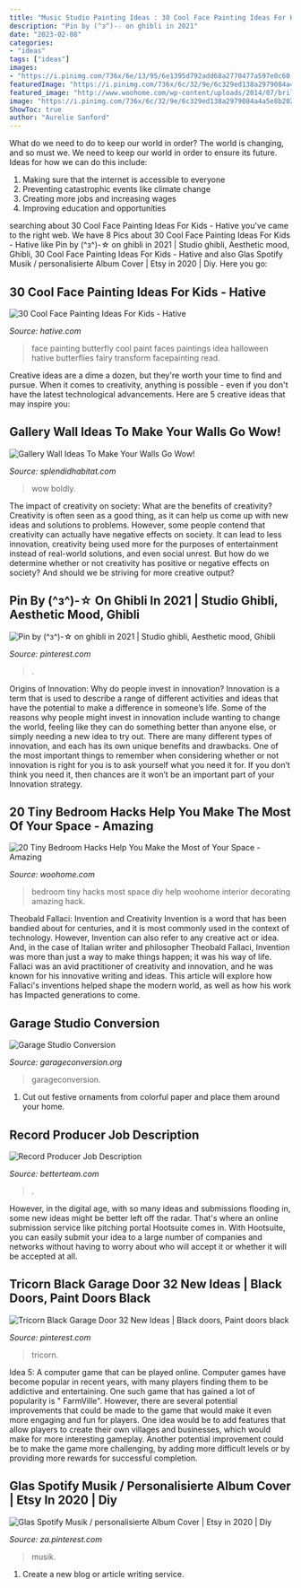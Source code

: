 ```yaml
---
title: "Music Studio Painting Ideas : 30 Cool Face Painting Ideas For Kids"
description: "Pin by (^з^)-☆ on ghibli in 2021"
date: "2023-02-08"
categories:
- "ideas"
tags: ["ideas"]
images:
- "https://i.pinimg.com/736x/6e/13/95/6e1395d792add68a2770477a597e0c60.jpg"
featuredImage: "https://i.pinimg.com/736x/6c/32/9e/6c329ed138a2979084a4a5e8b20283ca.jpg"
featured_image: "http://www.woohome.com/wp-content/uploads/2014/07/brilliant-ideas-for-tiny-bedroom-12.jpg"
image: "https://i.pinimg.com/736x/6c/32/9e/6c329ed138a2979084a4a5e8b20283ca.jpg"
ShowToc: true
author: "Aurelie Sanford"
---
```



What do we need to do to keep our world in order?
The world is changing, and so must we. We need to keep our world in order to ensure its future. Ideas for how we can do this include: 
1. Making sure that the internet is accessible to everyone 
2. Preventing catastrophic events like climate change 
3. Creating more jobs and increasing wages 
4. Improving education and opportunities 

	

		
searching about 30 Cool Face Painting Ideas For Kids - Hative you've came to the right web. We have 8 Pics about 30 Cool Face Painting Ideas For Kids - Hative like Pin by (^з^)-☆ on ghibli in 2021 | Studio ghibli, Aesthetic mood, Ghibli, 30 Cool Face Painting Ideas For Kids - Hative and also Glas Spotify Musik / personalisierte Album Cover | Etsy in 2020 | Diy. Here you go:
		
    
## 30 Cool Face Painting Ideas For Kids - Hative

<img loading=lazy src="https://hative.com/wp-content/uploads/2014/10/face-painting-ideas-for-kids/19-red-butterfly.jpg" onerror="this.onerror=null;this.src='https://tse4.mm.bing.net/th?id=OIP.rWyofG-iREY5AadIgHTIngHaHa&amp;pid=15.1';" alt="30 Cool Face Painting Ideas For Kids - Hative">

_Source: hative.com_

>face painting butterfly cool paint faces paintings idea halloween hative butterflies fairy transform facepainting read. 

	

Creative ideas are a dime a dozen, but they're worth your time to find and pursue. When it comes to creativity, anything is possible - even if you don't have the latest technological advancements. Here are 5 creative ideas that may inspire you: 

    
## Gallery Wall Ideas To Make Your Walls Go Wow!

<img loading=lazy src="https://www.splendidhabitat.com/wp-content/uploads/2014/11/African-themed-gallery-wall.jpg" onerror="this.onerror=null;this.src='https://tse2.mm.bing.net/th?id=OIP.UCBeiwQ_k8jEavN96zCg5AHaLH&amp;pid=15.1';" alt="Gallery Wall Ideas To Make Your Walls Go Wow!">

_Source: splendidhabitat.com_

>wow boldly. 

	

The impact of creativity on society: What are the benefits of creativity?
Creativity is often seen as a good thing, as it can help us come up with new ideas and solutions to problems. However, some people contend that creativity can actually have negative effects on society. It can lead to less innovation, creativity being used more for the purposes of entertainment instead of real-world solutions, and even social unrest. But how do we determine whether or not creativity has positive or negative effects on society? And should we be striving for more creative output?

    
## Pin By (^з^)-☆ On Ghibli In 2021 | Studio Ghibli, Aesthetic Mood, Ghibli

<img loading=lazy src="https://i.pinimg.com/736x/6c/32/9e/6c329ed138a2979084a4a5e8b20283ca.jpg" onerror="this.onerror=null;this.src='https://tse3.mm.bing.net/th?id=OIP.7qQDVu90WPxSqbeztuYRfgHaHZ&amp;pid=15.1';" alt="Pin by (^з^)-☆ on ghibli in 2021 | Studio ghibli, Aesthetic mood, Ghibli">

_Source: pinterest.com_

>. 

	

Origins of Innovation: Why do people invest in innovation?
Innovation is a term that is used to describe a range of different activities and ideas that have the potential to make a difference in someone’s life. Some of the reasons why people might invest in innovation include wanting to change the world, feeling like they can do something better than anyone else, or simply needing a new idea to try out. There are many different types of innovation, and each has its own unique benefits and drawbacks. One of the most important things to remember when considering whether or not innovation is right for you is to ask yourself what you need it for. If you don’t think you need it, then chances are it won’t be an important part of your Innovation strategy.

    
## 20 Tiny Bedroom Hacks Help You Make The Most Of Your Space - Amazing

<img loading=lazy src="http://www.woohome.com/wp-content/uploads/2014/07/brilliant-ideas-for-tiny-bedroom-12.jpg" onerror="this.onerror=null;this.src='https://tse1.mm.bing.net/th?id=OIP.cR0Wq8HXMfwVjLqqaKh43QHaLH&amp;pid=15.1';" alt="20 Tiny Bedroom Hacks Help You Make the Most of Your Space - Amazing">

_Source: woohome.com_

>bedroom tiny hacks most space diy help woohome interior decorating amazing hack. 

	

Theobald Fallaci: Invention and Creativity
Invention is a word that has been bandied about for centuries, and it is most commonly used in the context of technology. However, Invention can also refer to any creative act or idea. And, in the case of Italian writer and philosopher Theobald Fallaci, Invention was more than just a way to make things happen; it was his way of life. Fallaci was an avid practitioner of creativity and innovation, and he was known for his innovative writing and ideas. This article will explore how Fallaci's inventions helped shape the modern world, as well as how his work has Impacted generations to come.

    
## Garage Studio Conversion

<img loading=lazy src="https://www.garageconversion.org/uploads/images/Convert-Garage-into-Studio/Garage-into-Studio-1.jpg" onerror="this.onerror=null;this.src='https://tse3.mm.bing.net/th?id=OIP.DQOFzvtbnOAaa3kkKev6EwHaDc&amp;pid=15.1';" alt="Garage Studio Conversion">

_Source: garageconversion.org_

>garageconversion. 

	

1. Cut out festive ornaments from colorful paper and place them around your home.

    
## Record Producer Job Description

<img loading=lazy src="https://www.betterteam.com/images/record-producer-job-description-6000x4000-2020121.jpeg?crop=40:21,smart&amp;width=1200&amp;dpr=2" onerror="this.onerror=null;this.src='https://tse2.mm.bing.net/th?id=OIP.WLBR79aJn2uIIlRO8ZaFqQHaD4&amp;pid=15.1';" alt="Record Producer Job Description">

_Source: betterteam.com_

>. 

	

However, in the digital age, with so many ideas and submissions flooding in, some new ideas might be better left off the radar. That's where an online submission service like pitching portal Hootsuite comes in. With Hootsuite, you can easily submit your idea to a large number of companies and networks without having to worry about who will accept it or whether it will be accepted at all.

    
## Tricorn Black Garage Door 32 New Ideas | Black Doors, Paint Doors Black

<img loading=lazy src="https://i.pinimg.com/736x/6e/13/95/6e1395d792add68a2770477a597e0c60.jpg" onerror="this.onerror=null;this.src='https://tse1.mm.bing.net/th?id=OIP.NNntXDRkwNHWalN82AO0NAAAAA&amp;pid=15.1';" alt="Tricorn Black Garage Door 32 New Ideas | Black doors, Paint doors black">

_Source: pinterest.com_

>tricorn. 

	

Idea 5: A computer game that can be played online.
Computer games have become popular in recent years, with many players finding them to be addictive and entertaining. One such game that has gained a lot of popularity is " FarmVille". However, there are several potential improvements that could be made to the game that would make it even more engaging and fun for players. One idea would be to add features that allow players to create their own villages and businesses, which would make for more interesting gameplay. Another potential improvement could be to make the game more challenging, by adding more difficult levels or by providing more rewards for successful completion.

    
## Glas Spotify Musik / Personalisierte Album Cover | Etsy In 2020 | Diy

<img loading=lazy src="https://i.pinimg.com/736x/1c/b8/a5/1cb8a51308a6dc009fc5ed06c2d2cdca.jpg" onerror="this.onerror=null;this.src='https://tse2.mm.bing.net/th?id=OIP.f9_stE0VTUqyprLLkgFk1wHaJ3&amp;pid=15.1';" alt="Glas Spotify Musik / personalisierte Album Cover | Etsy in 2020 | Diy">

_Source: za.pinterest.com_

>musik. 

	

1. Create a new blog or article writing service.

